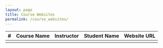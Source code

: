 ```yaml
---
layout: page
title: Course Websites
permalink: /course_websites/
---
```


| # |       Course Name        |   Instructor    | Student Name    |          Website URL          |
|---|:------------------------:|:---------------:|:----------------|------------------------------:|
|  |                 |           |  |  |
